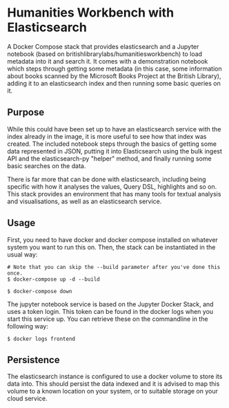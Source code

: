 # Humanities Workbench with Elasticsearch

A Docker Compose stack that provides elasticsearch and a Jupyter notebook (based on britishlibrarylabs/humanitiesworkbench) to load metadata into it and search it. It comes with a demonstration notebook which steps through getting some metadata (in this case, some information about books scanned by the Microsoft Books Project at the British Library), adding it to an elasticsearch index and then running some basic queries on it.

## Purpose

While this could have been set up to have an elasticsearch service with the index already in the image, it is more useful to see how that index was created. The included notebook steps through the basics of getting some data represented in JSON, putting it into Elasticsearch using the bulk ingest API and the elasticsearch-py "helper" method, and finally running some basic searches on the data.

There is far more that can be done with elasticsearch, including being specific with how it analyses the values, Query DSL, highlights and so on. This stack provides an environment that has many tools for textual analysis and visualisations, as well as an elasticsearch service. 

## Usage

First, you need to have docker and docker compose installed on whatever system you want to run this on. Then, the stack can be instantiated in the usual way:

    # Note that you can skip the --build parameter after you've done this once.
    $ docker-compose up -d --build

	$ docker-compose down

The jupyter notebook service is based on the Jupyter Docker Stack, and uses a token login. This token can be found in the docker logs when you start this service up. You can retrieve these on the commandline in the following way:

    $ docker logs frontend

## Persistence

The elasticsearch instance is configured to use a docker volume to store its data into. This should persist the data indexed and it is advised to map this volume to a known location on your system, or to suitable storage on your cloud service.
